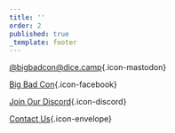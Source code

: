 ```yaml
---
title: ''
order: 2
published: true
_template: footer
---
```


[@bigbadcon@dice.camp](https://dice.camp/@bigbadcon){.icon-mastodon}

[Big Bad Con](https://www.facebook.com/BigBadCon/){.icon-facebook}

[Join Our Discord](/community-discord){.icon-discord}

[Contact Us](/contact-us){.icon-envelope}
